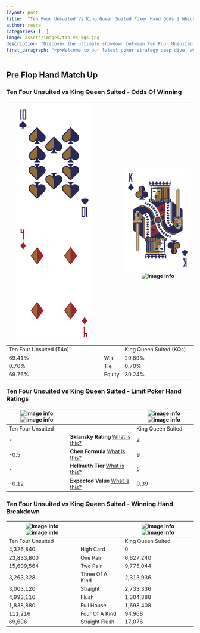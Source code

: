 ```yaml
---
layout: post
title:  "Ten Four Unsuited Vs King Queen Suited Poker Hand Odds | Which Is The Better Hand In Poker? A Complete Guide"
author: reece
categories: [  ]
image: assets/images/t4o-vs-kqs.jpg
description: "Discover the ultimate showdown between Ten Four Unsuited and King Queen Suited in poker! Uncover the odds, strategies, and scenarios where one hand triumphs over the other. Get ready to up your poker game with this thrilling analysis."
first_paragraph: "<p>Welcome to our latest poker strategy deep dive, where we're pitting two distinct hands against each other in a high-stakes showdown: Ten Four Unsuited vs King Queen Suited.</p><p>In the dynamic world of poker, every decision counts, and knowing which hand holds the upper hand is key to your success at the table.</p><p>In this article, we'll dissect these two hands, explore the scenarios where one dominates the other, and equip you with the knowledge to make strategic choices that can tip the odds in your favor.</p><p>Get ready to unravel the intriguing dynamics of these poker hands and elevate your game to new heights.</p>"
---
```




[comment]: # (sp0)

## Pre Flop Hand Match Up

<div class="table hand-ratings" markdown="1"> 



### Ten Four Unsuited vs King Queen Suited - Odds Of Winning


    
| ![image info](assets/images/hand1/t.png) ![image info](assets/images/hand1/4o.png) |  | ![image info](assets/images/hand2/k.png) ![image info](assets/images/hand2/qs.png) |
| -------- | -------- | -------- |
| Ten Four Unsuited (T4o) |  | King Queen Suited (KQs) |
| 69.41% | Win | 29.89% |
| 0.70% | Tie | 0.70% |
| 69.76% | Equity | 30.24% |




[comment]: # (sp1)



### Ten Four Unsuited vs King Queen Suited - Limit Poker Hand Ratings


    
| ![image info](https://www.riverpairs.com/assets/images/hand1/t.png) ![image info](https://www.riverpairs.com/assets/images/hand1/4o.png) |  | ![image info](https://www.riverpairs.com/assets/images/hand2/k.png) ![image info](https://www.riverpairs.com/assets/images/hand2/qs.png) |
| -------- | -------- | -------- |
| Ten Four Unsuited |  | King Queen Suited |
| - | **Sklansky Rating** [What is this?](/sklansky-rating-explained) | 2 |
| -0.5 | **Chen Formula** [What is this?](/chen-formula-explained) | 9 |
| - | **Hellmuth Tier** [What is this?](/Hellmuth-tier-explained) | 5 |
| -0.12 | **Expected Value** [What is this?](/expected-value-explained) | 0.39 |




[comment]: # (sp2)



### Ten Four Unsuited vs King Queen Suited - Winning Hand Breakdown


    
| ![image info](https://www.riverpairs.com/assets/images/hand1/t.png) ![image info](https://www.riverpairs.com/assets/images/hand1/4o.png) |  | ![image info](https://www.riverpairs.com/assets/images/hand2/k.png) ![image info](https://www.riverpairs.com/assets/images/hand2/qs.png) |
| -------- | -------- | -------- |
| Ten Four Unsuited |  | King Queen Suited |
| 4,326,840 | High Card | 0 |
| 23,833,800 | One Pair | 6,627,240 |
| 15,609,564 | Two Pair | 9,775,044 |
| 3,263,328 | Three Of A Kind | 2,313,936 |
| 3,003,120 | Straight | 2,733,336 |
| 4,993,116 | Flush | 1,304,388 |
| 1,838,880 | Full House | 1,698,408 |
| 111,216 | Four Of A Kind | 94,968 |
| 69,696 | Straight Flush | 17,076 |




[comment]: # (sp3)



</div>

[comment]: # (sp4)



[comment]: # (sp5)

